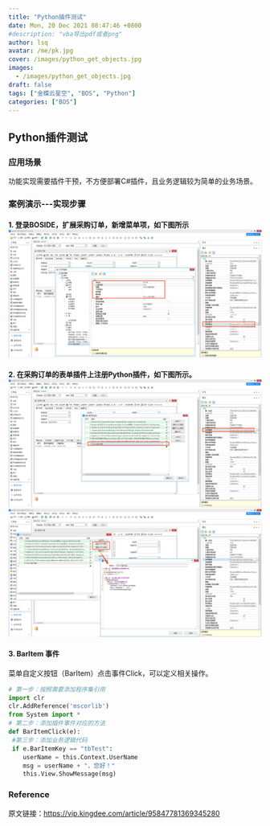 ```yaml
---
title: "Python插件测试"
date: Mon, 20 Dec 2021 08:47:46 +0800
#description: "vba导出pdf或者png"
author: lsq
avatar: /me/pk.jpg
cover: /images/python_get_objects.jpg
images:
  - /images/python_get_objects.jpg
draft: false
tags: ["金蝶云星空", "BOS", "Python"]
categories: ["BOS"]
---
```

## Python插件测试

### 应用场景

功能实现需要插件干预，不方便部署C#插件，且业务逻辑较为简单的业务场景。
### 案例演示---实现步骤

#### 1. 登录BOSIDE，扩展采购订单，新增菜单项，如下图所示![652988ed54c1410d929401e3224d9b64](https://raw.githubusercontent.com/lsq/blogsr/master/content/posts/python插件测试/652988ed54c1410d929401e3224d9b64.png)

#### 2. 在采购订单的表单插件上注册Python插件，如下图所示。![7c39c673702d49c88e4fce1a115a9a89](https://raw.githubusercontent.com/lsq/blogsr/master/content/posts/python插件测试/7c39c673702d49c88e4fce1a115a9a89.png)![7b048cf669a6449fb4d22067374a054f](https://raw.githubusercontent.com/lsq/blogsr/master/content/posts/python插件测试/7b048cf669a6449fb4d22067374a054f.png)

#### 3. BarItem 事件

菜单自定义按钮（BarItem）点击事件Click，可以定义相关操作。

```python
# 第一步：按照需要添加程序集引用
import clr
clr.AddReference('mscorlib')
from System import *
# 第二步：添加插件事件对应的方法
def BarItemClick(e):
 #第三步：添加业务逻辑代码
 if e.BarItemKey == "tbTest":
 	userName = this.Context.UserName
 	msg = userName + "，您好！"
 	this.View.ShowMessage(msg)
```

### Reference

原文链接：https://vip.kingdee.com/article/95847781369345280
